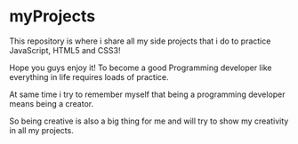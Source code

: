 # myProjects

This repository is where i share all my side projects that i do to practice JavaScript, HTML5 and CSS3!

Hope you guys enjoy it! To become a good Programming developer like everything in life requires loads of practice.

At same time i try to remember myself that being a programming developer means being a creator.

So being creative is also a big thing for me and will try to show my creativity in all my projects.
